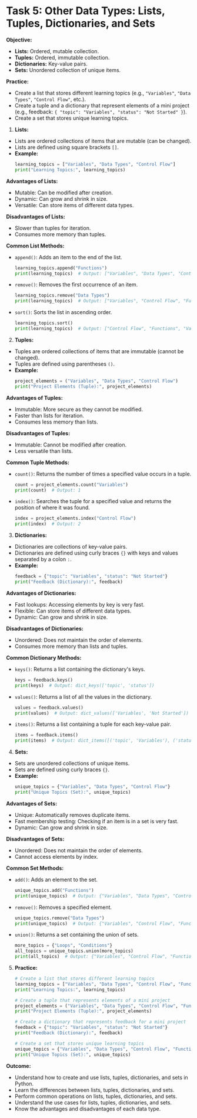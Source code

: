 # Task 5: Other Data Types: Lists, Tuples, Dictionaries, and Sets

**Objective:**
- **Lists:** Ordered, mutable collection.
- **Tuples:** Ordered, immutable collection.
- **Dictionaries:** Key-value pairs.
- **Sets:** Unordered collection of unique items.

**Practice:**
- Create a list that stores different learning topics (e.g., `"Variables"`, `"Data Types"`, `"Control Flow"`, etc.).
- Create a tuple and a dictionary that represent elements of a mini project (e.g., feedback: `{ "topic": "Variables", "status": "Not Started" }`).
- Create a set that stores unique learning topics.


1. **Lists:**
- Lists are ordered collections of items that are mutable (can be changed).
- Lists are defined using square brackets `[]`.
- **Example:**
    ```python
    learning_topics = ["Variables", "Data Types", "Control Flow"]
    print("Learning Topics:", learning_topics)
    ```

**Advantages of Lists:**
- Mutable: Can be modified after creation.
- Dynamic: Can grow and shrink in size.
- Versatile: Can store items of different data types.

**Disadvantages of Lists:**
- Slower than tuples for iteration.
- Consumes more memory than tuples.

**Common List Methods:**
- `append()`: Adds an item to the end of the list.
    ```python
    learning_topics.append("Functions")
    print(learning_topics)  # Output: ["Variables", "Data Types", "Control Flow", "Functions"]
    ```
- `remove()`: Removes the first occurrence of an item.
    ```python
    learning_topics.remove("Data Types")
    print(learning_topics)  # Output: ["Variables", "Control Flow", "Functions"]
    ```
- `sort()`: Sorts the list in ascending order.
    ```python
    learning_topics.sort()
    print(learning_topics)  # Output: ["Control Flow", "Functions", "Variables"]
    ```

2. **Tuples:**
- Tuples are ordered collections of items that are immutable (cannot be changed).
- Tuples are defined using parentheses `()`.
- **Example:**
    ```python
    project_elements = ("Variables", "Data Types", "Control Flow")
    print("Project Elements (Tuple):", project_elements)
    ```

**Advantages of Tuples:**
- Immutable: More secure as they cannot be modified.
- Faster than lists for iteration.
- Consumes less memory than lists.

**Disadvantages of Tuples:**
- Immutable: Cannot be modified after creation.
- Less versatile than lists.

**Common Tuple Methods:**
- `count()`: Returns the number of times a specified value occurs in a tuple.
    ```python
    count = project_elements.count("Variables")
    print(count)  # Output: 1
    ```
- `index()`: Searches the tuple for a specified value and returns the position of where it was found.
    ```python
    index = project_elements.index("Control Flow")
    print(index)  # Output: 2
    ```

3. **Dictionaries:**
- Dictionaries are collections of key-value pairs.
- Dictionaries are defined using curly braces `{}` with keys and values separated by a colon `:`.
- **Example:**
    ```python
    feedback = {"topic": "Variables", "status": "Not Started"}
    print("Feedback (Dictionary):", feedback)
    ```

**Advantages of Dictionaries:**
- Fast lookups: Accessing elements by key is very fast.
- Flexible: Can store items of different data types.
- Dynamic: Can grow and shrink in size.

**Disadvantages of Dictionaries:**
- Unordered: Does not maintain the order of elements.
- Consumes more memory than lists and tuples.

**Common Dictionary Methods:**
- `keys()`: Returns a list containing the dictionary's keys.
    ```python
    keys = feedback.keys()
    print(keys)  # Output: dict_keys(['topic', 'status'])
    ```
- `values()`: Returns a list of all the values in the dictionary.
    ```python
    values = feedback.values()
    print(values)  # Output: dict_values(['Variables', 'Not Started'])
    ```
- `items()`: Returns a list containing a tuple for each key-value pair.
    ```python
    items = feedback.items()
    print(items)  # Output: dict_items([('topic', 'Variables'), ('status', 'Not Started')])
    ```

4. **Sets:**
- Sets are unordered collections of unique items.
- Sets are defined using curly braces `{}`.
- **Example:**
    ```python
    unique_topics = {"Variables", "Data Types", "Control Flow"}
    print("Unique Topics (Set):", unique_topics)
    ```

**Advantages of Sets:**
- Unique: Automatically removes duplicate items.
- Fast membership testing: Checking if an item is in a set is very fast.
- Dynamic: Can grow and shrink in size.

**Disadvantages of Sets:**
- Unordered: Does not maintain the order of elements.
- Cannot access elements by index.

**Common Set Methods:**
- `add()`: Adds an element to the set.
    ```python
    unique_topics.add("Functions")
    print(unique_topics)  # Output: {"Variables", "Data Types", "Control Flow", "Functions"}
    ```
- `remove()`: Removes a specified element.
    ```python
    unique_topics.remove("Data Types")
    print(unique_topics)  # Output: {"Variables", "Control Flow", "Functions"}
    ```
- `union()`: Returns a set containing the union of sets.
    ```python
    more_topics = {"Loops", "Conditions"}
    all_topics = unique_topics.union(more_topics)
    print(all_topics)  # Output: {"Variables", "Control Flow", "Functions", "Loops", "Conditions"}
    ```

5. **Practice:**
    ```python
    # Create a list that stores different learning topics
    learning_topics = ["Variables", "Data Types", "Control Flow", "Functions", "Loops"]
    print("Learning Topics:", learning_topics)

    # Create a tuple that represents elements of a mini project
    project_elements = ("Variables", "Data Types", "Control Flow", "Functions", "Loops")
    print("Project Elements (Tuple):", project_elements)

    # Create a dictionary that represents feedback for a mini project
    feedback = {"topic": "Variables", "status": "Not Started"}
    print("Feedback (Dictionary):", feedback)

    # Create a set that stores unique learning topics
    unique_topics = {"Variables", "Data Types", "Control Flow", "Functions", "Loops"}
    print("Unique Topics (Set):", unique_topics)
    ```

**Outcome:**
- Understand how to create and use lists, tuples, dictionaries, and sets in Python.
- Learn the differences between lists, tuples, dictionaries, and sets.
- Perform common operations on lists, tuples, dictionaries, and sets.
- Understand the use cases for lists, tuples, dictionaries, and sets.
- Know the advantages and disadvantages of each data type.
